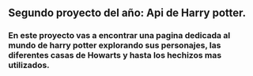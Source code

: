 ## Segundo proyecto del año: Api de Harry potter.

### En este proyecto vas a encontrar una pagina dedicada al mundo de harry potter explorando sus personajes, las diferentes casas de **Howarts** y hasta los hechizos mas utilizados.